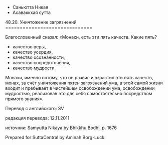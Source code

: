 









* Саньютта Никая
* Асаваккхая сутта


48\.20\. Уничтожение загрязнений
\=\=\=\=\=\=\=\=\=\=\=\=\=\=\=\=\=\=\=\=\=\=\=\=\=\=\=\=\=\=



Благословенный сказал: «Монахи, есть эти пять качеств\. Какие пять?


* качество веры,
* качество усердия,
* качество осознанности,
* качество сосредоточения,
* качество мудрости\.


Монахи, именно потому, что он развил и взрастил эти пять качеств, монах, за счёт уничтожения пятен загрязнений ума, в этой самой жизни входит и пребывает в чистейшем освобождении ума, освобождении мудростью, реализовав это для себя самостоятельно посредством прямого знания»\.



Перевод с английского: SV


редакция перевода: 12\.11\.2011


источник: Samyutta Nikaya by Bhikkhu Bodhi, p\. 1676


Prepared for SuttaCentral by Aminah Borg\-Luck\.







